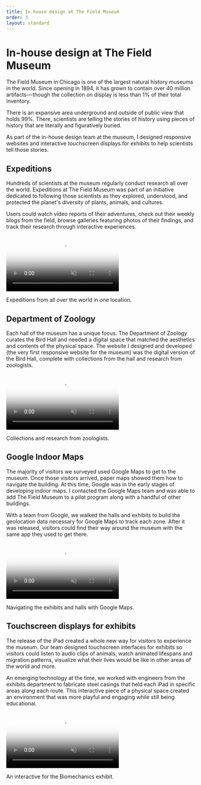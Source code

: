 ```yaml
---
title: In-house design at The Field Museum
order: 3
layout: standard
---
```

<div class="page revealblock">
  <div class="type-column">
  <h1>In-house design at The Field Museum</h1>
  <p>The Field Museum in Chicago is one of the largest natural history museums in the world. Since opening in 1894, it has grown to contain over 40 million artifacts &#8212; though the collection on display is less than 1% of their total inventory.</p>
  <p>There is an expansive area underground and outside of public view that holds 99%. There, scientists are telling the stories of history using pieces of history that are literally and figuratively buried.</p>
  <p>As part of the in-house design team at the museum, I designed responsive websites and interactive touchscreen displays for exhibits to help scientists tell those stories.</p>
  </div>
  <div class="type-column">
  <h2>Expeditions</h2>
  <p>Hundreds of scientists at the museum regularly conduct research all over the world. Expeditions at The Field Museum was part of an initiative dedicated to following those scientists as they explored, understood, and protected the planet's diversity of plants, animals, and cultures.</p>
  <p>Users could watch video reports of their adventures, check out their weekly blogs from the field, browse galleries featuring photos of their findings, and track their research through interactive experiences.</p>
  </div>
  <div class="video-tablet">
    <video autoplay loop muted playsinline poster="https://res.cloudinary.com/benludwig/image/upload/f_auto,q_auto:best/v1574305898/FME_Frame_owchp6.png">
      <source src="https://res.cloudinary.com/benludwig/video/upload/vc_auto/v1574305874/FME_fnufls.mp4">
      <source src="https://res.cloudinary.com/benludwig/video/upload/vc_auto/v1574305874/FME_fnufls.webm" type="video/webm">
      Your browser does not support the video tag.
    </video>
    <p class="caption">Expeditions from all over the world in one location.</p>
  </div>
  <div class="type-column">
  <h2>Department of Zoology</h2>
  <p>Each hall of the museum has a unique focus. The Department of Zoology curates the Bird Hall and needed a digital space that matched the aesthetics and contents of the physical space. The website I designed and developed (the very first responsive website for the museum) was the digital version of the Bird Hall, complete with collections from the hall and research from zoologists.</p>
  </div>
  <div class="video-desktop">
    <video autoplay loop muted playsinline poster="https://res.cloudinary.com/benludwig/image/upload/f_auto,q_auto:best/v1583170820/birds_frame_jyki3h.png">
      <source src="https://res.cloudinary.com/benludwig/video/upload/vc_auto/v1583170837/birdsscreen_vsa9ig.mp4">
      <source src="https://res.cloudinary.com/benludwig/video/upload/vc_auto/v1583170837/birdsscreen_vsa9ig.webm" type="video/webm">
      Your browser does not support the video tag.
    </video>
    <p class="caption">Collections and research from zoologists.</p>
  </div>
  <div class="type-column">
  <h2>Google Indoor Maps</h2>
  <p>The majority of visitors we surveyed used Google Maps to get to the museum. Once those visitors arrived, paper maps showed them how to navigate the building. At this time, Google was in the early stages of developing indoor maps. I contacted the Google Maps team and was able to add The Field Museum to a pilot program along with a handful of other buildings.</p>
  <p>With a team from Google, we walked the halls and exhibits to build the geolocation data necessary for Google Maps to track each zone. After it was released, visitors could find their way around the museum with the same app they used to get there.</p>
  </div>
  <div class="video-mobile-landscape">
    <video autoplay loop muted playsinline poster="https://res.cloudinary.com/benludwig/image/upload/f_auto,q_auto:best/v1582928545/fieldmap_frame_wephra.png">
      <source src="https://res.cloudinary.com/benludwig/video/upload/vc_auto/v1582928559/fieldmap_unyy9k.mp4">
      <source src="https://res.cloudinary.com/benludwig/video/upload/vc_auto/v1582928559/fieldmap_unyy9k.webm" type="video/webm">
      Your browser does not support the video tag.
    </video>
    <p class="caption">Navigating the exhibits and halls with Google Maps.</p>
  </div>
  <div class="type-column">
  <h2>Touchscreen displays for exhibits</h2>
  <p>The release of the iPad created a whole new way for visitors to experience the museum. Our team designed touchscreen interfaces for exhibits so visitors could listen to audio clips of animals, watch animated lifespans and migration patterns, visualize what their lives would be like in other areas of the world and more.</p>
  <p>An emerging technology at the time, we worked with engineers from the exhibits department to fabricate steel casings that held each iPad in specific areas along each route. This interactive piece of a physical space created an environment that was more playful and engaging while still being educational.</p>
  </div>
  <div class="video-tablet">
    <video autoplay loop muted playsinline poster="https://res.cloudinary.com/benludwig/image/upload/f_auto,q_auto:best/v1583185569/fmtouch_panel_ir16el.png">
      <source src="https://res.cloudinary.com/benludwig/video/upload/vc_auto/v1583185584/fmtouch_vogstp.mp4">
      <source src="https://res.cloudinary.com/benludwig/video/upload/vc_auto/v1583185584/fmtouch_vogstp.webm" type="video/webm">
      Your browser does not support the video tag.
    </video>
    <p class="caption">An interactive for the Biomechanics exhibit.</p>
  </div>
</div>
